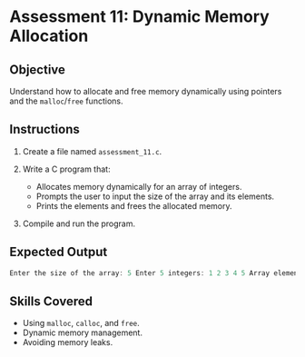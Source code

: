 # Assessment 11: Dynamic Memory Allocation

## Objective

Understand how to allocate and free memory dynamically using pointers and the `malloc`/`free` functions.

## Instructions

1. Create a file named `assessment_11.c`.
2. Write a C program that:
   - Allocates memory dynamically for an array of integers.
   - Prompts the user to input the size of the array and its elements.
   - Prints the elements and frees the allocated memory.

3. Compile and run the program.

## Expected Output

```c
Enter the size of the array: 5 Enter 5 integers: 1 2 3 4 5 Array elements: 1 2 3 4 5 Memory freed successfully.
```

## Skills Covered

- Using `malloc`, `calloc`, and `free`.
- Dynamic memory management.
- Avoiding memory leaks.
